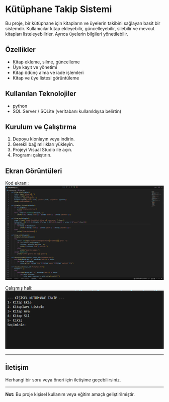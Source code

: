 # Kütüphane Takip Sistemi

Bu proje, bir kütüphane için kitapların ve üyelerin takibini sağlayan basit bir sistemdir. Kullanıcılar kitap ekleyebilir, güncelleyebilir, silebilir ve mevcut kitapları listeleyebilirler. Ayrıca üyelerin bilgileri yönetilebilir.

## Özellikler
- Kitap ekleme, silme, güncelleme
- Üye kayıt ve yönetimi
- Kitap ödünç alma ve iade işlemleri
- Kitap ve üye listesi görüntüleme

## Kullanılan Teknolojiler
- python
- SQL Server / SQLite (veritabanı kullanıldıysa belirtin)

## Kurulum ve Çalıştırma
1. Depoyu klonlayın veya indirin.
2. Gerekli bağımlılıkları yükleyin.
3. Projeyi Visual Studio ile açın.
4. Programı çalıştırın.

## Ekran Görüntüleri

Kod ekranı:  
![Kod Ekranı](kod-ekranı.png)

Çalışmış hali:  
![Çalışmış Hali](çalışmış-hali.png)

---

## İletişim
Herhangi bir soru veya öneri için iletişime geçebilirsiniz.

---

**Not:** Bu proje kişisel kullanım veya eğitim amaçlı geliştirilmiştir.
